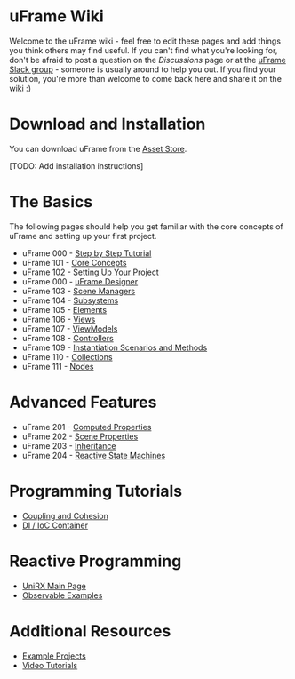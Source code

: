 # uFrame Wiki

Welcome to the uFrame wiki - feel free to edit these pages and add things you think others may find useful. If you can't find what you're looking for, don't be afraid to post a question on the _Discussions_ page or at the [uFrame Slack group](https://invert.typeform.com/to/nLPX8o) - someone is usually around to help you out. If you find your solution, you're more than welcome to come back here and share it on the wiki :)

# Download and Installation
You can download uFrame from the [Asset Store](https://www.assetstore.unity3d.com/en/#!/content/14381).

[TODO: Add installation instructions]

# The Basics
The following pages should help you get familiar with the core concepts of uFrame and setting up your first project.

* uFrame 000 - [Step by Step Tutorial](tutorial-1.md)
* uFrame 101 - [Core Concepts](core-concepts.md)
* uFrame 102 - [Setting Up Your Project](setting-up-your-project.md)
* uFrame 000 - [uFrame Designer](uframe-designer.md)
* uFrame 103 - [Scene Managers](scene-managers.md)
* uFrame 104 - [Subsystems](subsystems.md)
* uFrame 105 - [Elements](elements.md)
* uFrame 106 - [Views](views.md)
* uFrame 107 - [ViewModels](viewmodel.md)
* uFrame 108 - [Controllers](controller.md)
* uFrame 109 - [Instantiation Scenarios and Methods](instantiation-scenarios-and-methods.md)
* uFrame 110 - [Collections](collections.md)
* uFrame 111 - [Nodes](nodes.md)

# Advanced Features
* uFrame 201 - [Computed Properties](computed-properties.md)
* uFrame 202 - [Scene Properties](scene-properties.md)
* uFrame 203 - [Inheritance](inheritance.md)
* uFrame 204 - [Reactive State Machines](reactive-state-machines.md)

# Programming Tutorials
* [Coupling and Cohesion](coupling-and-cohesion.md)
* [DI / IoC Container](di-ioc-container.md)

# Reactive Programming
* [UniRX Main Page](https://github.com/neuecc/UniRx)
* [Observable Examples](observable-examples.md)

# Additional Resources
* [Example Projects](example-projects.md)
* [Video Tutorials](video-tutorials.md)
